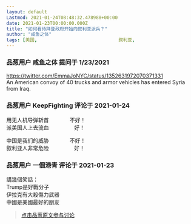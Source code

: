 ```yaml
---
layout: default
Lastmod: 2021-01-24T08:48:32.478988+00:00
date: 2021-01-23T00:00:00.000Z
title: "如何看待拜登政府开始向叙利亚派兵？"
author: "咸鱼之体"
tags: [美国,								叙利亚,								拜登]
---
```



### 品葱用户 **咸鱼之体** 提问于 1/23/2021
    
https://twitter.com/EmmaJoNYC/status/1352631972070371331  
An American convoy of 40 trucks and armor vehicles has entered Syria from Iraq.
    
                

### 品葱用户 **KeepFighting** 评论于 2021-01-24
        
用无人机导弹斩首              不好！  
派美国人上去流血                 好！  
  
中国是我们的威胁              不好！  
叙利亚人非常危险                 好！
        
                

### 品葱用户 **一個港青** 评论于 2021-01-23
        
講幾個笑話：  
Trump是好戰分子  
伊拉克有大殺傷力武器  
中國是美國最好的朋友
        
                





> [点击品葱原文参与讨论](https://pincong.rocks/question/35800)

